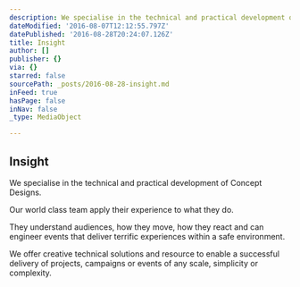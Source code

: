```yaml
---
description: We specialise in the technical and practical development of Concept Designs.
dateModified: '2016-08-07T12:12:55.797Z'
datePublished: '2016-08-28T20:24:07.126Z'
title: Insight
author: []
publisher: {}
via: {}
starred: false
sourcePath: _posts/2016-08-28-insight.md
inFeed: true
hasPage: false
inNav: false
_type: MediaObject

---
```

## Insight

We specialise in the technical and practical development of Concept Designs.

Our world class team apply their experience to what they do.

They understand audiences, how they move, how they react and can engineer events that deliver terrific experiences within a safe environment.

We offer creative technical solutions and resource to enable a successful delivery of projects, campaigns or events of any scale, simplicity or complexity.